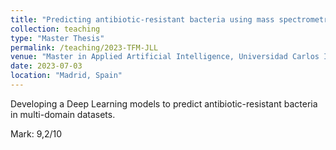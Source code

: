 ```yaml
---
title: "Predicting antibiotic-resistant bacteria using mass spectrometry and deep learning"
collection: teaching
type: "Master Thesis"
permalink: /teaching/2023-TFM-JLL
venue: "Master in Applied Artificial Intelligence, Universidad Carlos III de Madrid"
date: 2023-07-03
location: "Madrid, Spain"
---
```

Developing a Deep Learning models to predict antibiotic-resistant bacteria in multi-domain datasets. 

Mark: 9,2/10
